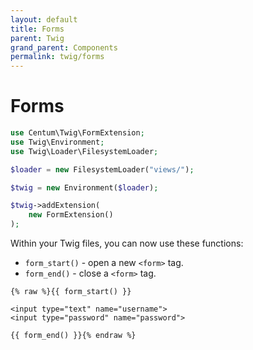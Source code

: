 ```yaml
---
layout: default
title: Forms
parent: Twig
grand_parent: Components
permalink: twig/forms
---
```




# Forms

```php
use Centum\Twig\FormExtension;
use Twig\Environment;
use Twig\Loader\FilesystemLoader;

$loader = new FilesystemLoader("views/");

$twig = new Environment($loader);

$twig->addExtension(
    new FormExtension()
);
```

Within your Twig files, you can now use these functions:

* `form_start()` - open a new `<form>` tag.
* `form_end()` - close a `<form>` tag.

```twig
{% raw %}{{ form_start() }}

<input type="text" name="username">
<input type="password" name="password">

{{ form_end() }}{% endraw %}
```
